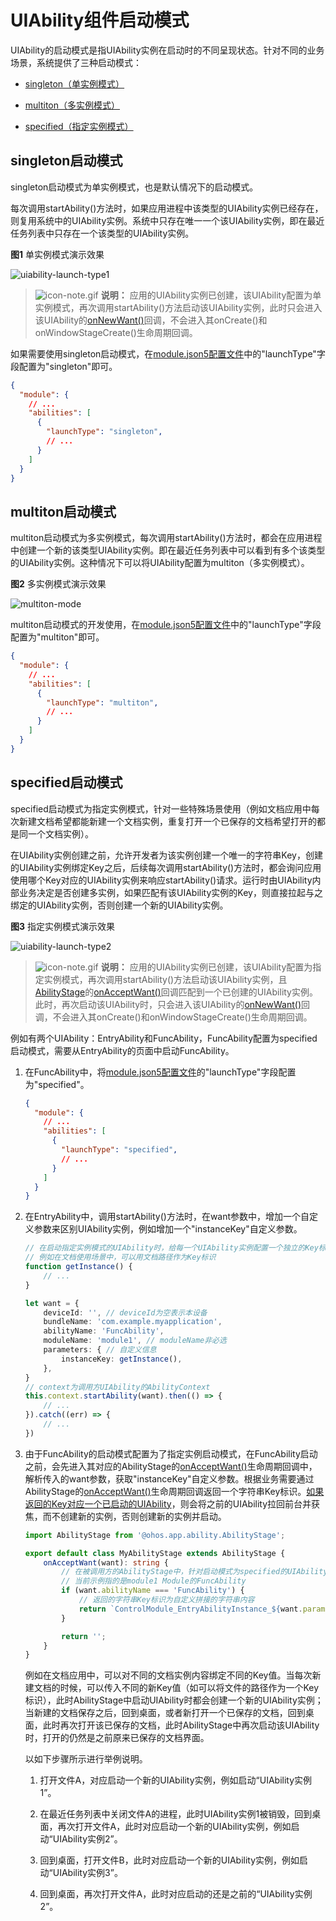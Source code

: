 # UIAbility组件启动模式


UIAbility的启动模式是指UIAbility实例在启动时的不同呈现状态。针对不同的业务场景，系统提供了三种启动模式：


- [singleton（单实例模式）](#singleton启动模式)

- [multiton（多实例模式）](#multiton启动模式)

- [specified（指定实例模式）](#specified启动模式)


## singleton启动模式

singleton启动模式为单实例模式，也是默认情况下的启动模式。

每次调用startAbility()方法时，如果应用进程中该类型的UIAbility实例已经存在，则复用系统中的UIAbility实例。系统中只存在唯一一个该UIAbility实例，即在最近任务列表中只存在一个该类型的UIAbility实例。

  **图1** 单实例模式演示效果

  ![uiability-launch-type1](figures/uiability-launch-type1.png)  

> ![icon-note.gif](public_sys-resources/icon-note.gif) **说明：**
> 应用的UIAbility实例已创建，该UIAbility配置为单实例模式，再次调用startAbility()方法启动该UIAbility实例，此时只会进入该UIAbility的[onNewWant()](../reference/apis/js-apis-app-ability-uiAbility.md#abilityonnewwant)回调，不会进入其onCreate()和onWindowStageCreate()生命周期回调。

如果需要使用singleton启动模式，在[module.json5配置文件](../quick-start/module-configuration-file.md)中的"launchType"字段配置为"singleton"即可。


```json
{
  "module": {
    // ...
    "abilities": [
      {
        "launchType": "singleton",
        // ...
      }
    ]
  }
}
```


## multiton启动模式

multiton启动模式为多实例模式，每次调用startAbility()方法时，都会在应用进程中创建一个新的该类型UIAbility实例。即在最近任务列表中可以看到有多个该类型的UIAbility实例。这种情况下可以将UIAbility配置为multiton（多实例模式）。

  **图2** 多实例模式演示效果

  ![multiton-mode](figures/standard-mode.png)  

multiton启动模式的开发使用，在[module.json5配置文件](../quick-start/module-configuration-file.md)中的"launchType"字段配置为"multiton"即可。


```json
{
  "module": {
    // ...
    "abilities": [
      {
        "launchType": "multiton",
        // ...
      }
    ]
  }
}
```


## specified启动模式

specified启动模式为指定实例模式，针对一些特殊场景使用（例如文档应用中每次新建文档希望都能新建一个文档实例，重复打开一个已保存的文档希望打开的都是同一个文档实例）。

在UIAbility实例创建之前，允许开发者为该实例创建一个唯一的字符串Key，创建的UIAbility实例绑定Key之后，后续每次调用startAbility()方法时，都会询问应用使用哪个Key对应的UIAbility实例来响应startAbility()请求。运行时由UIAbility内部业务决定是否创建多实例，如果匹配有该UIAbility实例的Key，则直接拉起与之绑定的UIAbility实例，否则创建一个新的UIAbility实例。

  **图3** 指定实例模式演示效果

  ![uiability-launch-type2](figures/uiability-launch-type2.png)  

> ![icon-note.gif](public_sys-resources/icon-note.gif) **说明：**
> 应用的UIAbility实例已创建，该UIAbility配置为指定实例模式，再次调用startAbility()方法启动该UIAbility实例，且[AbilityStage](abilitystage.md)的[onAcceptWant()](../reference/apis/js-apis-app-ability-abilityStage.md#abilitystageonacceptwant)回调匹配到一个已创建的UIAbility实例。此时，再次启动该UIAbility时，只会进入该UIAbility的[onNewWant()](../reference/apis/js-apis-app-ability-uiAbility.md#abilityonnewwant)回调，不会进入其onCreate()和onWindowStageCreate()生命周期回调。

例如有两个UIAbility：EntryAbility和FuncAbility，FuncAbility配置为specified启动模式，需要从EntryAbility的页面中启动FuncAbility。

1. 在FuncAbility中，将[module.json5配置文件](../quick-start/module-configuration-file.md)的"launchType"字段配置为"specified"。
   
   ```json
   {
     "module": {
       // ...
       "abilities": [
         {
           "launchType": "specified",
           // ...
         }
       ]
     }
   }
   ```

2. 在EntryAbility中，调用startAbility()方法时，在want参数中，增加一个自定义参数来区别UIAbility实例，例如增加一个"instanceKey"自定义参数。
   
   ```ts
   // 在启动指定实例模式的UIAbility时，给每一个UIAbility实例配置一个独立的Key标识
   // 例如在文档使用场景中，可以用文档路径作为Key标识
   function getInstance() {
       // ...
   }
   
   let want = {
       deviceId: '', // deviceId为空表示本设备
       bundleName: 'com.example.myapplication',
       abilityName: 'FuncAbility',
       moduleName: 'module1', // moduleName非必选
       parameters: { // 自定义信息
           instanceKey: getInstance(),
       },
   }
   // context为调用方UIAbility的AbilityContext
   this.context.startAbility(want).then(() => {
       // ...
   }).catch((err) => {
       // ...
   })
   ```

3. 由于FuncAbility的启动模式配置为了指定实例启动模式，在FuncAbility启动之前，会先进入其对应的AbilityStage的[onAcceptWant()](../reference/apis/js-apis-app-ability-abilityStage.md#abilitystageonacceptwant)生命周期回调中，解析传入的want参数，获取"instanceKey"自定义参数。根据业务需要通过AbilityStage的[onAcceptWant()](../reference/apis/js-apis-app-ability-abilityStage.md#abilitystageonacceptwant)生命周期回调返回一个字符串Key标识。[如果返回的Key对应一个已启动的UIAbility](mission-management-launch-type.md#fig14520125175314)，则会将之前的UIAbility拉回前台并获焦，而不创建新的实例，否则创建新的实例并启动。
   
   ```ts
   import AbilityStage from '@ohos.app.ability.AbilityStage';
   
   export default class MyAbilityStage extends AbilityStage {
       onAcceptWant(want): string {
           // 在被调用方的AbilityStage中，针对启动模式为specified的UIAbility返回一个UIAbility实例对应的一个Key值
           // 当前示例指的是module1 Module的FuncAbility
           if (want.abilityName === 'FuncAbility') {
               // 返回的字符串Key标识为自定义拼接的字符串内容
               return `ControlModule_EntryAbilityInstance_${want.parameters.instanceKey}`;
           }
   
           return '';
       }
   }
   ```

   例如在文档应用中，可以对不同的文档实例内容绑定不同的Key值。当每次新建文档的时候，可以传入不同的新Key值（如可以将文件的路径作为一个Key标识），此时AbilityStage中启动UIAbility时都会创建一个新的UIAbility实例；当新建的文档保存之后，回到桌面，或者新打开一个已保存的文档，回到桌面，此时再次打开该已保存的文档，此时AbilityStage中再次启动该UIAbility时，打开的仍然是之前原来已保存的文档界面。

     以如下步骤所示进行举例说明。
   1. 打开文件A，对应启动一个新的UIAbility实例，例如启动“UIAbility实例1”。
   
   2. 在最近任务列表中关闭文件A的进程，此时UIAbility实例1被销毁，回到桌面，再次打开文件A，此时对应启动一个新的UIAbility实例，例如启动“UIAbility实例2”。
   
   3. 回到桌面，打开文件B，此时对应启动一个新的UIAbility实例，例如启动“UIAbility实例3”。
   
   4. 回到桌面，再次打开文件A，此时对应启动的还是之前的“UIAbility实例2”。

